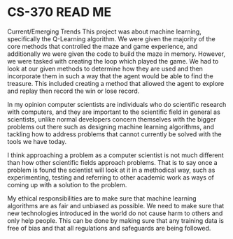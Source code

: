 # CS-370 READ ME
Current/Emerging Trends
This project was about machine learning, specifically the Q-Learning algorithm. We were given the majority of the core methods that controlled the maze and game experience, and additionally we were given the code to build the maze in memory. However, we were tasked with creating the loop which played the game. We had to look at our given methods to determine how they are used and then incorporate them in such a way that the agent would be able to find the treasure. This included creating a method that allowed the agent to explore and replay then record the win or lose record.

In my opinion computer scientists are individuals who do scientific research with computers, and they are important to the scientific field in general as scientists, unlike normal developers concern themselves with the bigger problems out there such as designing machine learning algorithms, and tackling how to address problems that cannot currently be solved with the tools we have today.

I think approaching a problem as a computer scientist is not much different than how other scientific fields approach problems. That is to say once a problem is found the scientist will look at it in a methodical way, such as experimenting, testing and referring to other academic work as ways of coming up with a solution to the problem.

My ethical responsibilities are to make sure that machine learning algorithms are as fair and unbiased as possible. We need to make sure that new technologies introduced in the world do not cause harm to others and only help people. This can be done by making sure that any training data is free of bias and that all regulations and safeguards are being followed.
